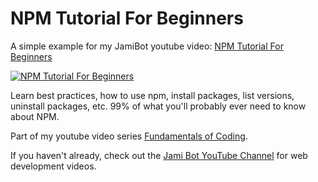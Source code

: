 # NPM Tutorial For Beginners

A simple example for my JamiBot youtube video: [NPM Tutorial For Beginners](https://youtu.be/mzs-N5hXGuQ)

[![NPM Tutorial For Beginners](https://img.youtube.com/vi/mzs-N5hXGuQ/0.jpg)](https://youtu.be/mzs-N5hXGuQ)

Learn best practices, how to use npm, install packages, list versions, uninstall packages, etc. 99% of what you'll probably ever need to know about NPM.

Part of my youtube video series [Fundamentals of Coding](https://www.youtube.com/playlist?list=PLrg1HIcSWTqiY6AqrpOwq5wYeEKnSXMHM).

If you haven't already, check out the [Jami Bot YouTube Channel](https://youtube.com/c/JamiBot) for web development videos.
